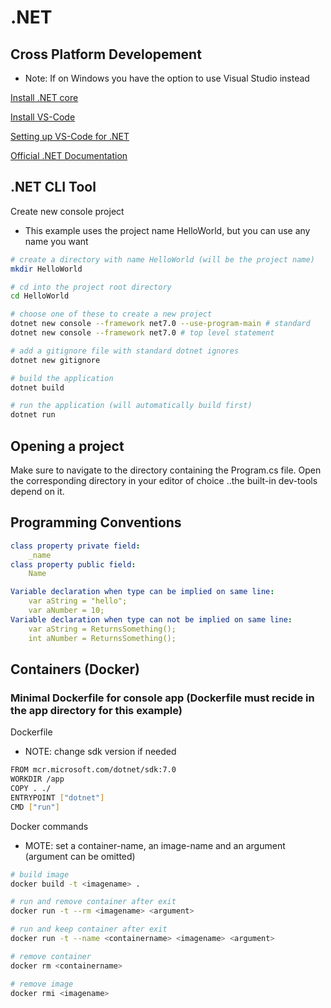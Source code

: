 # .NET

## Cross Platform Developement
* Note: If on Windows you have the option to use Visual Studio instead

[Install .NET core](https://learn.microsoft.com/en-us/dotnet/core/install/)

[Install VS-Code](https://code.visualstudio.com/download)

[Setting up VS-Code for .NET](https://code.visualstudio.com/docs/languages/dotnet#_setting-up-vs-code-for-net-development)

[Official .NET Documentation](https://learn.microsoft.com/en-us/dotnet/)


## .NET CLI Tool

Create new console project
* This example uses the project name HelloWorld, but you can use any name you want
```bash
# create a directory with name HelloWorld (will be the project name)
mkdir HelloWorld

# cd into the project root directory
cd HelloWorld

# choose one of these to create a new project
dotnet new console --framework net7.0 --use-program-main # standard
dotnet new console --framework net7.0 # top level statement

# add a gitignore file with standard dotnet ignores
dotnet new gitignore

# build the application
dotnet build

# run the application (will automatically build first)
dotnet run
```

## Opening a project
Make sure to navigate to the directory containing the Program.cs file.
Open the corresponding directory in your editor of choice
..the built-in dev-tools depend on it.


## Programming Conventions
```yaml
class property private field:
    _name
class property public field:
    Name

Variable declaration when type can be implied on same line:
    var aString = "hello";
    var aNumber = 10;
Variable declaration when type can not be implied on same line:
    var aString = ReturnsSomething();
    int aNumber = ReturnsSomething();
```


## Containers (Docker)

### Minimal Dockerfile for console app (Dockerfile must recide in the app directory for this example)
Dockerfile
* NOTE: change sdk version if needed
```bash
FROM mcr.microsoft.com/dotnet/sdk:7.0
WORKDIR /app
COPY . ./
ENTRYPOINT ["dotnet"]
CMD ["run"]
```

Docker commands
* MOTE: set a container-name, an image-name and an argument (argument can be omitted)
```bash
# build image
docker build -t <imagename> .

# run and remove container after exit
docker run -t --rm <imagename> <argument>

# run and keep container after exit
docker run -t --name <containername> <imagename> <argument>

# remove container
docker rm <containername>

# remove image
docker rmi <imagename>
```
